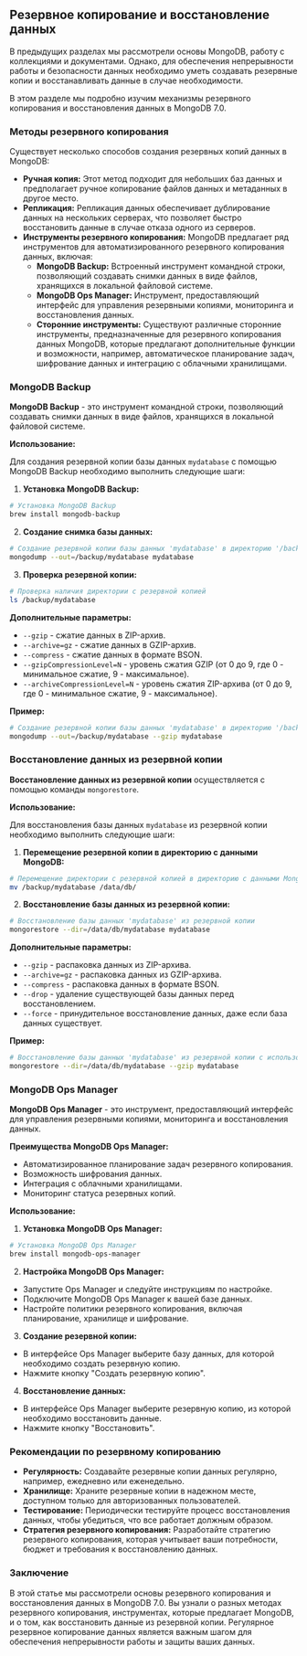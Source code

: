 ## Резервное копирование и восстановление данных

В предыдущих разделах мы рассмотрели основы MongoDB, работу с коллекциями и документами. Однако, для обеспечения непрерывности работы и безопасности данных необходимо уметь создавать резервные копии и восстанавливать данные в случае необходимости.

В этом разделе мы подробно изучим механизмы резервного копирования и восстановления данных в MongoDB 7.0.

### Методы резервного копирования

Существует несколько способов создания резервных копий данных в MongoDB:

* **Ручная копия:**  Этот метод подходит для небольших баз данных и предполагает ручное копирование файлов данных и метаданных в другое место.
* **Репликация:** Репликация данных обеспечивает дублирование данных на нескольких серверах, что позволяет быстро восстановить данные в случае отказа одного из серверов.
* **Инструменты резервного копирования:** MongoDB предлагает ряд инструментов для автоматизированного резервного копирования данных, включая:
    * **MongoDB Backup:** Встроенный инструмент командной строки, позволяющий создавать снимки данных в виде файлов, хранящихся в локальной файловой системе.
    * **MongoDB Ops Manager:**  Инструмент, предоставляющий интерфейс для управления резервными копиями, мониторинга и восстановления данных.
    * **Сторонние инструменты:** Существуют различные сторонние инструменты, предназначенные для резервного копирования данных MongoDB, которые предлагают дополнительные функции и возможности, например,  автоматическое планирование задач, шифрование данных и интеграцию с облачными хранилищами.

### MongoDB Backup

**MongoDB Backup** - это инструмент командной строки, позволяющий создавать снимки данных в виде файлов, хранящихся в локальной файловой системе. 

**Использование:**

Для создания резервной копии базы данных `mydatabase` с помощью MongoDB Backup необходимо выполнить следующие шаги:

1. **Установка MongoDB Backup:**

```bash
# Установка MongoDB Backup
brew install mongodb-backup
```

2. **Создание снимка базы данных:**

```bash
# Создание резервной копии базы данных 'mydatabase' в директорию '/backup/mydatabase'
mongodump --out=/backup/mydatabase mydatabase
```

3. **Проверка резервной копии:**

```bash
# Проверка наличия директории с резервной копией
ls /backup/mydatabase
```

**Дополнительные параметры:**

* `--gzip` - сжатие данных в ZIP-архив.
* `--archive=gz` - сжатие данных в GZIP-архив.
* `--compress` - сжатие данных в формате BSON.
* `--gzipCompressionLevel=N` - уровень сжатия GZIP (от 0 до 9, где 0 - минимальное сжатие, 9 - максимальное).
* `--archiveCompressionLevel=N` - уровень сжатия ZIP-архива (от 0 до 9, где 0 - минимальное сжатие, 9 - максимальное).

**Пример:**

```bash
# Создание резервной копии базы данных 'mydatabase' в директорию '/backup/mydatabase' с использованием GZIP-сжатия
mongodump --out=/backup/mydatabase --gzip mydatabase
```

### Восстановление данных из резервной копии

**Восстановление данных из резервной копии** осуществляется с помощью команды `mongorestore`.

**Использование:**

Для восстановления базы данных `mydatabase` из резервной копии необходимо выполнить следующие шаги:

1. **Перемещение резервной копии в директорию с данными MongoDB:**

```bash
# Перемещение директории с резервной копией в директорию с данными MongoDB
mv /backup/mydatabase /data/db/
```

2. **Восстановление базы данных из резервной копии:**

```bash
# Восстановление базы данных 'mydatabase' из резервной копии
mongorestore --dir=/data/db/mydatabase mydatabase
```

**Дополнительные параметры:**

* `--gzip` - распаковка данных из ZIP-архива.
* `--archive=gz` - распаковка данных из GZIP-архива.
* `--compress` - распаковка данных в формате BSON.
* `--drop` - удаление существующей базы данных перед восстановлением.
* `--force` - принудительное восстановление данных, даже если база данных существует.

**Пример:**

```bash
# Восстановление базы данных 'mydatabase' из резервной копии с использованием GZIP-сжатия
mongorestore --dir=/data/db/mydatabase --gzip mydatabase
```

### MongoDB Ops Manager

**MongoDB Ops Manager** - это инструмент, предоставляющий интерфейс для управления резервными копиями, мониторинга и восстановления данных. 

**Преимущества MongoDB Ops Manager:**

* Автоматизированное планирование задач резервного копирования.
* Возможность шифрования данных.
* Интеграция с облачными хранилищами.
* Мониторинг статуса резервных копий.

**Использование:**

1. **Установка MongoDB Ops Manager:**

```bash
# Установка MongoDB Ops Manager
brew install mongodb-ops-manager
```

2. **Настройка MongoDB Ops Manager:**

* Запустите Ops Manager и следуйте инструкциям по настройке.
* Подключите MongoDB Ops Manager к вашей базе данных.
* Настройте политики резервного копирования, включая планирование, хранилище и шифрование.

3. **Создание резервной копии:**

*  В интерфейсе Ops Manager выберите базу данных, для которой необходимо создать резервную копию.
*  Нажмите кнопку "Создать резервную копию".

4. **Восстановление данных:**

*  В интерфейсе Ops Manager выберите резервную копию, из которой необходимо восстановить данные.
*  Нажмите кнопку "Восстановить".

### Рекомендации по резервному копированию

* **Регулярность:** Создавайте резервные копии данных регулярно, например, ежедневно или еженедельно.
* **Хранилище:** Храните резервные копии в надежном месте, доступном только для авторизованных пользователей.
* **Тестирование:** Периодически тестируйте процесс восстановления данных, чтобы убедиться, что все работает должным образом.
* **Стратегия резервного копирования:** Разработайте стратегию резервного копирования, которая учитывает ваши потребности, бюджет и требования к восстановлению данных.

### Заключение

В этой статье мы рассмотрели основы резервного копирования и восстановления данных в MongoDB 7.0. Вы узнали о разных методах резервного копирования, инструментах, которые предлагает MongoDB, и о том, как восстановить данные из резервной копии. Регулярное резервное копирование данных является важным шагом для обеспечения непрерывности работы и защиты ваших данных. 

